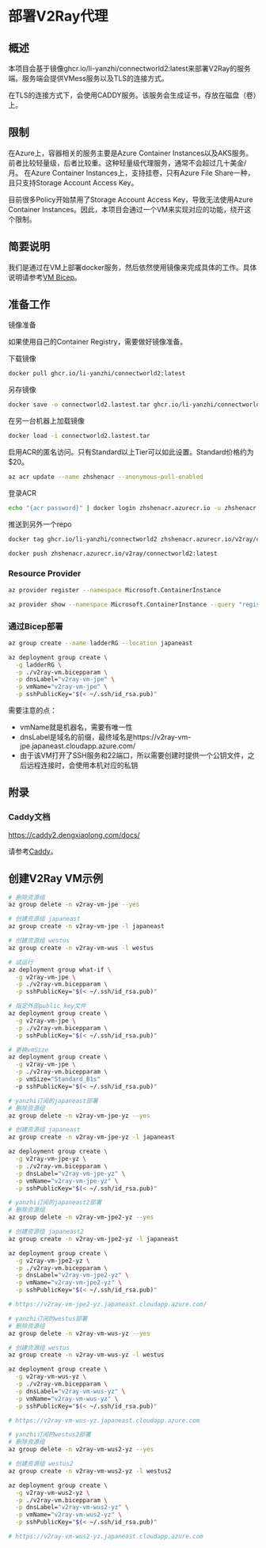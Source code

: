 # 部署V2Ray代理

## 概述

本项目会基于镜像ghcr.io/li-yanzhi/connectworld2:latest来部署V2Ray的服务端。服务端会提供VMess服务以及TLS的连接方式。

在TLS的连接方式下，会使用CADDY服务。该服务会生成证书，存放在磁盘（卷）上。

## 限制

在Azure上，容器相关的服务主要是Azure Container Instances以及AKS服务。前者比较轻量级，后者比较重。这种轻量级代理服务，通常不会超过几十美金/月。
在Azure Container Instances上，支持挂卷，只有Azure File Share一种，且只支持Storage Account Access Key。

目前很多Policy开始禁用了Storage Account Access Key，导致无法使用Azure Container Instances。因此，本项目会通过一个VM来实现对应的功能，绕开这个限制。

## 简要说明

我们是通过在VM上部署docker服务，然后依然使用镜像来完成具体的工作。具体说明请参考[VM Bicep](VMBICEP.md)。

## 准备工作

镜像准备

如果使用自己的Container Registry，需要做好镜像准备。

下载镜像
``` sh
docker pull ghcr.io/li-yanzhi/connectworld2:latest
```

另存镜像
``` sh
docker save -o connectworld2.lastest.tar ghcr.io/li-yanzhi/connectworld2:latest
```

在另一台机器上加载镜像
``` sh
docker load -i connectworld2.lastest.tar
```

启用ACR的匿名访问。只有Standard以上Tier可以如此设置。Standard价格约为$20。
``` sh
az acr update --name zhshenacr --anonymous-pull-enabled
```

登录ACR
``` sh
echo "{acr password}" | docker login zhshenacr.azurecr.io -u zhshenacr --password-stdin
```

推送到另外一个repo
``` sh
docker tag ghcr.io/li-yanzhi/connectworld2 zhshenacr.azurecr.io/v2ray/connectworld2:latest

docker push zhshenacr.azurecr.io/v2ray/connectworld2:latest
```

### Resource Provider

``` sh
az provider register --namespace Microsoft.ContainerInstance

az provider show --namespace Microsoft.ContainerInstance --query "registrationState" --output table
```

### 通过Bicep部署

```sh
az group create --name ladderRG --location japaneast
```

```bash
az deployment group create \
  -g ladderRG \
  -p ./v2ray-vm.bicepparam \
  -p dnsLabel="v2ray-vm-jpe" \
  -p vmName="v2ray-vm-jpe" \
  -p sshPublicKey="$(< ~/.ssh/id_rsa.pub)"
```

需要注意的点：
- vmName就是机器名，需要有唯一性
- dnsLabel是域名的前缀，最终域名是https://v2ray-vm-jpe.japaneast.cloudapp.azure.com/
- 由于该VM打开了SSH服务和22端口，所以需要创建时提供一个公钥文件，之后远程连接时，会使用本机对应的私钥

## 附录

### Caddy文档

https://caddy2.dengxiaolong.com/docs/

请参考[Caddy](./Caddy.md)。

## 创建V2Ray VM示例

```bash
# 删除资源组
az group delete -n v2ray-vm-jpe --yes

# 创建资源组 japaneast
az group create -n v2ray-vm-jpe -l japaneast

# 创建资源组 westus
az group create -n v2ray-vm-wus -l westus

# 试运行
az deployment group what-if \
  -g v2ray-vm-jpe \
  -p ./v2ray-vm.bicepparam \
  -p sshPublicKey="$(< ~/.ssh/id_rsa.pub)"

# 指定外部public key文件
az deployment group create \
  -g v2ray-vm-jpe \
  -p ./v2ray-vm.bicepparam \
  -p sshPublicKey="$(< ~/.ssh/id_rsa.pub)"

# 更换vmSize
az deployment group create \
  -g v2ray-vm-jpe \
  -p ./v2ray-vm.bicepparam \
  -p vmSize="Standard_B1s"
  -p sshPublicKey="$(< ~/.ssh/id_rsa.pub)"
```

```bash
# yanzhi订阅的japaneast部署
# 删除资源组
az group delete -n v2ray-vm-jpe-yz --yes

# 创建资源组 japaneast
az group create -n v2ray-vm-jpe-yz -l japaneast

az deployment group create \
  -g v2ray-vm-jpe-yz \
  -p ./v2ray-vm.bicepparam \
  -p dnsLabel="v2ray-vm-jpe-yz" \
  -p vmName="v2ray-vm-jpe-yz" \
  -p sshPublicKey="$(< ~/.ssh/id_rsa.pub)"

# yanzhi订阅的japaneast2部署
# 删除资源组
az group delete -n v2ray-vm-jpe2-yz --yes

# 创建资源组 japaneast2
az group create -n v2ray-vm-jpe2-yz -l japaneast

az deployment group create \
  -g v2ray-vm-jpe2-yz \
  -p ./v2ray-vm.bicepparam \
  -p dnsLabel="v2ray-vm-jpe2-yz" \
  -p vmName="v2ray-vm-jpe2-yz" \
  -p sshPublicKey="$(< ~/.ssh/id_rsa.pub)"

# https://v2ray-vm-jpe2-yz.japaneast.cloudapp.azure.com/

# yanzhi订阅的westus部署
# 删除资源组
az group delete -n v2ray-vm-wus-yz --yes

# 创建资源组 westus
az group create -n v2ray-vm-wus-yz -l westus

az deployment group create \
  -g v2ray-vm-wus-yz \
  -p ./v2ray-vm.bicepparam \
  -p dnsLabel="v2ray-vm-wus-yz" \
  -p vmName="v2ray-vm-wus-yz" \
  -p sshPublicKey="$(< ~/.ssh/id_rsa.pub)"

# https://v2ray-vm-wus-yz.japaneast.cloudapp.azure.com

# yanzhi订阅的westus2部署
# 删除资源组
az group delete -n v2ray-vm-wus2-yz --yes

# 创建资源组 westus2
az group create -n v2ray-vm-wus2-yz -l westus2

az deployment group create \
  -g v2ray-vm-wus2-yz \
  -p ./v2ray-vm.bicepparam \
  -p dnsLabel="v2ray-vm-wus2-yz" \
  -p vmName="v2ray-vm-wus2-yz" \
  -p sshPublicKey="$(< ~/.ssh/id_rsa.pub)"

# https://v2ray-vm-wus2-yz.japaneast.cloudapp.azure.com
```

